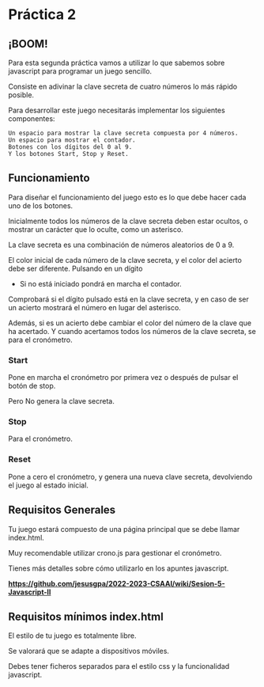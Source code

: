  # Práctica 2
## ¡BOOM!


Para esta segunda práctica vamos a utilizar lo que sabemos sobre javascript para programar un juego sencillo.

Consiste en adivinar la clave secreta de cuatro números lo más rápido posible.

Para desarrollar este juego necesitarás implementar los siguientes componentes:

    Un espacio para mostrar la clave secreta compuesta por 4 números.
    Un espacio para mostrar el contador.
    Botones con los dígitos del 0 al 9.
    Y los botones Start, Stop y Reset.



## Funcionamiento

Para diseñar el funcionamiento del juego esto es lo que debe hacer cada uno de los botones.

Inicialmente todos los números de la clave secreta deben estar ocultos, o mostrar un carácter que lo oculte, como un asterisco.

La clave secreta es una combinación de números aleatorios de 0 a 9.

El color inicial de cada número de la clave secreta, y el color del acierto debe ser diferente.
Pulsando en un dígito

- Si no está iniciado pondrá en marcha el contador.

Comprobará si el dígito pulsado está en la clave secreta, y en caso de ser un acierto mostrará el número en lugar del asterisco.

Además, si es un acierto debe cambiar el color del número de la clave que ha acertado.
Y cuando acertamos todos los números de la clave secreta, se para el cronómetro.

### Start

Pone en marcha el cronómetro por primera vez o después de pulsar el botón de stop.

Pero No genera la clave secreta.


### Stop

Para el cronómetro.


### Reset

Pone a cero el cronómetro, y genera una nueva clave secreta, devolviendo el juego al estado inicial.


## Requisitos Generales

Tu juego estará compuesto de una página principal que se debe llamar index.html.

Muy recomendable utilizar crono.js para gestionar el cronómetro.

Tienes más detalles sobre cómo utilizarlo en los apuntes javascript.

**https://github.com/jesusgpa/2022-2023-CSAAI/wiki/Sesion-5-Javascript-II**

## Requisitos mínimos index.html

El estilo de tu juego es totalmente libre.

Se valorará que se adapte a dispositivos móviles.

Debes tener ficheros separados para el estilo css y la funcionalidad javascript.